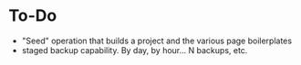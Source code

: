 # To-Do

* "Seed" operation that builds a project and the various page boilerplates
* staged backup capability. By day, by hour... N backups, etc.
